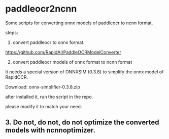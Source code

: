 # paddleocr2ncnn

Some scripts for converting onnx models of paddleocr to ncnn format.


steps:

1. convert paddleocr to onnx format.

https://github.com/RapidAI/PaddleOCRModelConverter


2. convert paddleocr models of onnx format  to ncnn format

It needs a special version of ONNXSIM (0.3.8) to simplify the onnx model of RapidOCR.

Download: onnx-simplifier-0.3.8.zip

after installed it, run the script in the repo.

please modify it to match your need.


## 3. Do not, do not, do not optimize the converted models with ncnnoptimizer.
